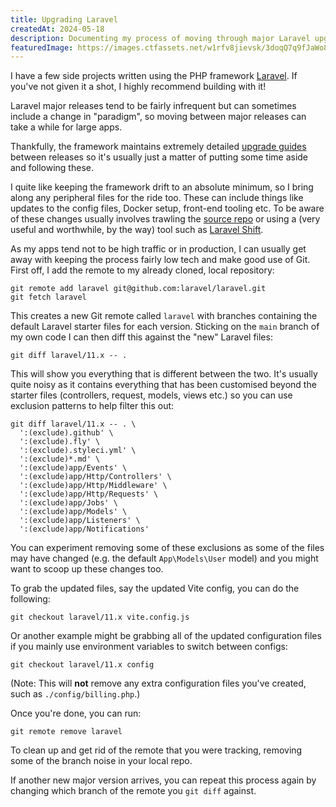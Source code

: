 ```yaml
---
title: Upgrading Laravel
createdAt: 2024-05-18
description: Documenting my process of moving through major Laravel upgrades.
featuredImage: https://images.ctfassets.net/w1rfv8jievsk/3doqQ7q9fJaWo8I1oJKbcu/0108d3fb4174c8a330f5f1b4c66180e9/reinis-birznieks-t0mQSkfVCtM-unsplash.jpg
---
```


I have a few side projects written using the PHP framework [Laravel](https://laravel.com). If you've not given it a shot, I highly recommend building with it!

Laravel major releases tend to be fairly infrequent but can sometimes include a change in "paradigm", so moving between major releases can take a while for large apps.

Thankfully, the framework maintains extremely detailed [upgrade guides](https://laravel.com/docs/11.x/upgrade) between releases so it's usually just a matter of putting some time aside and following these.

I quite like keeping the framework drift to an absolute minimum, so I bring along any peripheral files for the ride too. These can include things like updates to the config files, Docker setup, front-end tooling etc. To be aware of these changes usually involves trawling the [source repo](https://github.com/laravel/laravel) or using a (very useful and worthwhile, by the way) tool such as [Laravel Shift](https://laravelshift.com).

As my apps tend not to be high traffic or in production, I can usually get away with keeping the process fairly low tech and make good use of Git. First off, I add the remote to my already cloned, local repository:

```
git remote add laravel git@github.com:laravel/laravel.git
git fetch laravel
```

This creates a new Git remote called `laravel` with branches containing the default Laravel starter files for each version. Sticking on the `main` branch of my own code I can then diff this against the "new" Laravel files:

```
git diff laravel/11.x -- .
```

This will show you everything that is different between the two. It's usually quite noisy as it contains everything that has been customised beyond the starter files (controllers, request, models, views etc.) so you can use exclusion patterns to help filter this out:

```
git diff laravel/11.x -- . \ 
  ':(exclude).github' \ 
  ':(exclude).fly' \ 
  ':(exclude).styleci.yml' \ 
  ':(exclude)*.md' \ 
  ':(exclude)app/Events' \ 
  ':(exclude)app/Http/Controllers' \ 
  ':(exclude)app/Http/Middleware' \ 
  ':(exclude)app/Http/Requests' \ 
  ':(exclude)app/Jobs' \ 
  ':(exclude)app/Models' \ 
  ':(exclude)app/Listeners' \ 
  ':(exclude)app/Notifications'
```

You can experiment removing some of these exclusions as some of the files may have changed (e.g. the default `App\Models\User` model) and you might want to scoop up these changes too.

To grab the updated files, say the updated Vite config, you can do the following:

```
git checkout laravel/11.x vite.config.js
```

Or another example might be grabbing all of the updated configuration files if you mainly use environment variables to switch between configs:

```
git checkout laravel/11.x config
```

(Note: This will __not__ remove any extra configuration files you've created, such as `./config/billing.php`.)

Once you're done, you can run:

```
git remote remove laravel
```

To clean up and get rid of the remote that you were tracking, removing some of the branch noise in your local repo.

If another new major version arrives, you can repeat this process again by changing which branch of the remote you `git diff` against.
